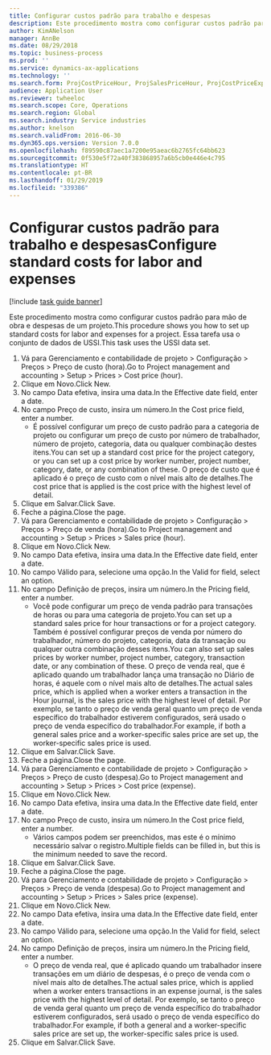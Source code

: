 ```yaml
---
title: Configurar custos padrão para trabalho e despesas
description: Este procedimento mostra como configurar custos padrão para mão de obra e despesas de um projeto.
author: KimANelson
manager: AnnBe
ms.date: 08/29/2018
ms.topic: business-process
ms.prod: ''
ms.service: dynamics-ax-applications
ms.technology: ''
ms.search.form: ProjCostPriceHour, ProjSalesPriceHour, ProjCostPriceExpense, ProjSalesPriceCost
audience: Application User
ms.reviewer: twheeloc
ms.search.scope: Core, Operations
ms.search.region: Global
ms.search.industry: Service industries
ms.author: knelson
ms.search.validFrom: 2016-06-30
ms.dyn365.ops.version: Version 7.0.0
ms.openlocfilehash: f89590c87aec1a7200e95aeac6b2765fc64bb623
ms.sourcegitcommit: 0f530e5f72a40f383868957a6b5cb0e446e4c795
ms.translationtype: HT
ms.contentlocale: pt-BR
ms.lasthandoff: 01/29/2019
ms.locfileid: "339386"
---
```

# <a name="configure-standard-costs-for-labor-and-expenses"></a><span data-ttu-id="03923-103">Configurar custos padrão para trabalho e despesas</span><span class="sxs-lookup"><span data-stu-id="03923-103">Configure standard costs for labor and expenses</span></span>

[!include [task guide banner](../../includes/task-guide-banner.md)]

<span data-ttu-id="03923-104">Este procedimento mostra como configurar custos padrão para mão de obra e despesas de um projeto.</span><span class="sxs-lookup"><span data-stu-id="03923-104">This procedure shows you how to set up standard costs for labor and expenses for a project.</span></span> <span data-ttu-id="03923-105">Essa tarefa usa o conjunto de dados de USSI.</span><span class="sxs-lookup"><span data-stu-id="03923-105">This task uses the USSI data set.</span></span>

1. <span data-ttu-id="03923-106">Vá para Gerenciamento e contabilidade de projeto > Configuração > Preços > Preço de custo (hora).</span><span class="sxs-lookup"><span data-stu-id="03923-106">Go to Project management and accounting > Setup > Prices > Cost price (hour).</span></span>
2. <span data-ttu-id="03923-107">Clique em Novo.</span><span class="sxs-lookup"><span data-stu-id="03923-107">Click New.</span></span>
3. <span data-ttu-id="03923-108">No campo Data efetiva, insira uma data.</span><span class="sxs-lookup"><span data-stu-id="03923-108">In the Effective date field, enter a date.</span></span>
4. <span data-ttu-id="03923-109">No campo Preço de custo, insira um número.</span><span class="sxs-lookup"><span data-stu-id="03923-109">In the Cost price field, enter a number.</span></span>
    * <span data-ttu-id="03923-110">É possível configurar um preço de custo padrão para a categoria de projeto ou configurar um preço de custo por número de trabalhador, número de projeto, categoria, data ou qualquer combinação destes itens.</span><span class="sxs-lookup"><span data-stu-id="03923-110">You can set up a standard cost price for the project category, or you can set up a cost price by worker number, project number, category, date, or any combination of these.</span></span> <span data-ttu-id="03923-111">O preço de custo que é aplicado é o preço de custo com o nível mais alto de detalhes.</span><span class="sxs-lookup"><span data-stu-id="03923-111">The cost price that is applied is the cost price with the highest level of detail.</span></span>  
5. <span data-ttu-id="03923-112">Clique em Salvar.</span><span class="sxs-lookup"><span data-stu-id="03923-112">Click Save.</span></span>
6. <span data-ttu-id="03923-113">Feche a página.</span><span class="sxs-lookup"><span data-stu-id="03923-113">Close the page.</span></span>
7. <span data-ttu-id="03923-114">Vá para Gerenciamento e contabilidade de projeto > Configuração > Preços > Preço de venda (hora).</span><span class="sxs-lookup"><span data-stu-id="03923-114">Go to Project management and accounting > Setup > Prices > Sales price (hour).</span></span>
8. <span data-ttu-id="03923-115">Clique em Novo.</span><span class="sxs-lookup"><span data-stu-id="03923-115">Click New.</span></span>
9. <span data-ttu-id="03923-116">No campo Data efetiva, insira uma data.</span><span class="sxs-lookup"><span data-stu-id="03923-116">In the Effective date field, enter a date.</span></span>
10. <span data-ttu-id="03923-117">No campo Válido para, selecione uma opção.</span><span class="sxs-lookup"><span data-stu-id="03923-117">In the Valid for field, select an option.</span></span>
11. <span data-ttu-id="03923-118">No campo Definição de preços, insira um número.</span><span class="sxs-lookup"><span data-stu-id="03923-118">In the Pricing field, enter a number.</span></span>
    * <span data-ttu-id="03923-119">Você pode configurar um preço de venda padrão para transações de horas ou para uma categoria de projeto.</span><span class="sxs-lookup"><span data-stu-id="03923-119">You can set up a standard sales price for hour transactions or for a project category.</span></span> <span data-ttu-id="03923-120">Também é possível configurar preços de venda por número do trabalhador, número do projeto, categoria, data da transação ou qualquer outra combinação desses itens.</span><span class="sxs-lookup"><span data-stu-id="03923-120">You can also set up sales prices by worker number, project number, category, transaction date, or any combination of these.</span></span> <span data-ttu-id="03923-121">O preço de venda real, que é aplicado quando um trabalhador lança uma transação no Diário de horas, é aquele com o nível mais alto de detalhes.</span><span class="sxs-lookup"><span data-stu-id="03923-121">The actual sales price, which is applied when a worker enters a transaction in the Hour journal, is the sales price with the highest level of detail.</span></span> <span data-ttu-id="03923-122">Por exemplo, se tanto o preço de venda geral quanto um preço de venda específico do trabalhador estiverem configurados, será usado o preço de venda específico do trabalhador.</span><span class="sxs-lookup"><span data-stu-id="03923-122">For example, if both a general sales price and a worker-specific sales price are set up, the worker-specific sales price is used.</span></span>  
12. <span data-ttu-id="03923-123">Clique em Salvar.</span><span class="sxs-lookup"><span data-stu-id="03923-123">Click Save.</span></span>
13. <span data-ttu-id="03923-124">Feche a página.</span><span class="sxs-lookup"><span data-stu-id="03923-124">Close the page.</span></span>
14. <span data-ttu-id="03923-125">Vá para Gerenciamento e contabilidade de projeto > Configuração > Preços > Preço de custo (despesa).</span><span class="sxs-lookup"><span data-stu-id="03923-125">Go to Project management and accounting > Setup > Prices > Cost price (expense).</span></span>
15. <span data-ttu-id="03923-126">Clique em Novo.</span><span class="sxs-lookup"><span data-stu-id="03923-126">Click New.</span></span>
16. <span data-ttu-id="03923-127">No campo Data efetiva, insira uma data.</span><span class="sxs-lookup"><span data-stu-id="03923-127">In the Effective date field, enter a date.</span></span>
17. <span data-ttu-id="03923-128">No campo Preço de custo, insira um número.</span><span class="sxs-lookup"><span data-stu-id="03923-128">In the Cost price field, enter a number.</span></span>
    * <span data-ttu-id="03923-129">Vários campos podem ser preenchidos, mas este é o mínimo necessário salvar o registro.</span><span class="sxs-lookup"><span data-stu-id="03923-129">Multiple fields can be filled in, but this is the minimum needed to save the record.</span></span>  
18. <span data-ttu-id="03923-130">Clique em Salvar.</span><span class="sxs-lookup"><span data-stu-id="03923-130">Click Save.</span></span>
19. <span data-ttu-id="03923-131">Feche a página.</span><span class="sxs-lookup"><span data-stu-id="03923-131">Close the page.</span></span>
20. <span data-ttu-id="03923-132">Vá para Gerenciamento e contabilidade de projeto > Configuração > Preços > Preço de venda (despesa).</span><span class="sxs-lookup"><span data-stu-id="03923-132">Go to Project management and accounting > Setup > Prices > Sales price (expense).</span></span>
21. <span data-ttu-id="03923-133">Clique em Novo.</span><span class="sxs-lookup"><span data-stu-id="03923-133">Click New.</span></span>
22. <span data-ttu-id="03923-134">No campo Data efetiva, insira uma data.</span><span class="sxs-lookup"><span data-stu-id="03923-134">In the Effective date field, enter a date.</span></span>
23. <span data-ttu-id="03923-135">No campo Válido para, selecione uma opção.</span><span class="sxs-lookup"><span data-stu-id="03923-135">In the Valid for field, select an option.</span></span>
24. <span data-ttu-id="03923-136">No campo Definição de preços, insira um número.</span><span class="sxs-lookup"><span data-stu-id="03923-136">In the Pricing field, enter a number.</span></span>
    * <span data-ttu-id="03923-137">O preço de venda real, que é aplicado quando um trabalhador insere transações em um diário de despesas, é o preço de venda com o nível mais alto de detalhes.</span><span class="sxs-lookup"><span data-stu-id="03923-137">The actual sales price, which is applied when a worker enters transactions in an expense journal, is the sales price with the highest level of detail.</span></span> <span data-ttu-id="03923-138">Por exemplo, se tanto o preço de venda geral quanto um preço de venda específico do trabalhador estiverem configurados, será usado o preço de venda específico do trabalhador.</span><span class="sxs-lookup"><span data-stu-id="03923-138">For example, if both a general and a worker-specific sales price are set up, the worker-specific sales price is used.</span></span>  
25. <span data-ttu-id="03923-139">Clique em Salvar.</span><span class="sxs-lookup"><span data-stu-id="03923-139">Click Save.</span></span>

